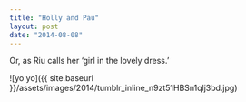 ```yaml
---
title: "Holly and Pau"
layout: post
date: "2014-08-08"
---
```


Or, as Riu calls her ‘girl in the lovely dress.’

![yo yo]({{ site.baseurl }}/assets/images/2014/tumblr_inline_n9zt51HBSn1qlj3bd.jpg)
